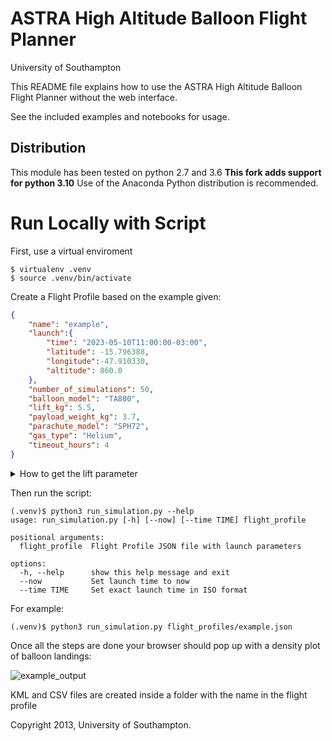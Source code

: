 # ASTRA High Altitude Balloon Flight Planner
 
University of Southampton

This README file explains how to use the ASTRA High Altitude Balloon Flight Planner without the web interface.

See the included examples and notebooks for usage.

Distribution
------------
This module has been tested on python 2.7 and 3.6
**This fork adds support for python 3.10**
Use of the Anaconda Python distribution is recommended.

# Run Locally with Script

First, use a virtual enviroment 
```shell
$ virtualenv .venv
$ source .venv/bin/activate
```
Create a Flight Profile based on the example given:

```json
{
    "name": "example",
    "launch":{
        "time": "2023-05-10T11:00:00-03:00",
        "latitude": -15.796388,
        "longitude":-47.910330,
        "altitude": 860.0
    },
    "number_of_simulations": 50,
    "balloon_model": "TA800",
    "lift_kg": 5.5,
    "payload_weight_kg": 3.7,
    "parachute_model": "SPH72",
    "gas_type": "Helium",
    "timeout_hours": 4
}
```
<details closed>
<summary>How to get the lift parameter</summary>

This information can be either directly measured after the balloon is inflated using a baggage scale. Or it can be calculated using the [~~HABhub~~ SondeHub calculator](https://sondehub.org/calc/), as a function of either a target burst altitude or ascent rate. 

</details>


Then run the script:
```shell
(.venv)$ python3 run_simulation.py --help
usage: run_simulation.py [-h] [--now] [--time TIME] flight_profile

positional arguments:
  flight_profile  Flight Profile JSON file with launch parameters

options:
  -h, --help      show this help message and exit
  --now           Set launch time to now
  --time TIME     Set exact launch time in ISO format
```

For example:
```shell
(.venv)$ python3 run_simulation.py flight_profiles/example.json
```

Once all the steps are done your browser should pop up with a density plot of balloon landings:

![example_output](https://i.imgur.com/ah7yGSy.png)

KML and CSV files are created inside a folder with the name in the flight profile



Copyright 2013, University of Southampton.